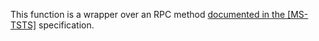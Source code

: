 This function is a wrapper over an RPC method [documented in the [MS-TSTS]](https://learn.microsoft.com/en-us/openspecs/windows_protocols/ms-tsts/6f43f9e4-2d80-4c5c-bc0b-7f653b1d7c02) specification.
